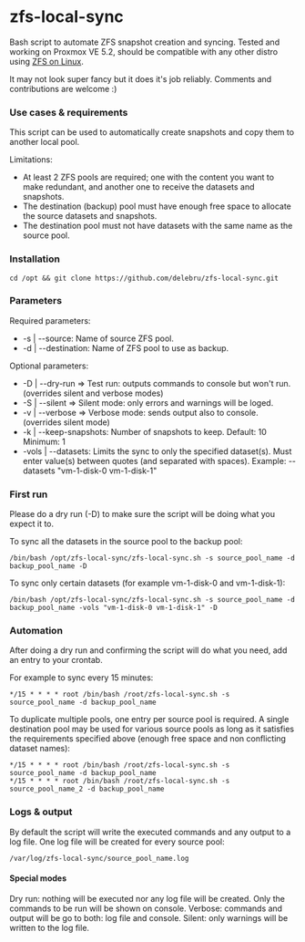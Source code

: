 # zfs-local-sync
Bash script to automate ZFS snapshot creation and syncing. Tested and working on Proxmox VE 5.2, should be compatible with any other distro using [ZFS on Linux](https://github.com/zfsonlinux/zfs).

It may not look super fancy but it does it's job reliably. Comments and contributions are welcome :)

### Use cases & requirements
This script can be used to automatically create snapshots and copy them to another local pool.

Limitations:
* At least 2 ZFS pools are required; one with the content you want to make redundant, and another one to receive the datasets and snapshots.
* The destination (backup) pool must have enough free space to allocate the source datasets and snapshots.
* The destination pool must not have datasets with the same name as the source pool.

### Installation
```
cd /opt && git clone https://github.com/delebru/zfs-local-sync.git
```

### Parameters
Required parameters:
* -s | --source: Name of source ZFS pool.
* -d | --destination: Name of ZFS pool to use as backup.

Optional parameters:
* -D | --dry-run => Test run: outputs commands to console but won't run. (overrides silent and verbose modes)
* -S | --silent => Silent mode: only errors and warnings will be loged.
* -v | --verbose => Verbose mode: sends output also to console. (overrides silent mode)
* -k | --keep-snapshots: Number of snapshots to keep. Default: 10 Minimum: 1
* -vols | --datasets: Limits the sync to only the specified dataset(s). Must enter value(s) between quotes (and separated with spaces). Example: --datasets "vm-1-disk-0 vm-1-disk-1"

### First run
Please do a dry run (-D) to make sure the script will be doing what you expect it to.

To sync all the datasets in the source pool to the backup pool:
```
/bin/bash /opt/zfs-local-sync/zfs-local-sync.sh -s source_pool_name -d backup_pool_name -D
```

To sync only certain datasets (for example vm-1-disk-0 and vm-1-disk-1):
```
/bin/bash /opt/zfs-local-sync/zfs-local-sync.sh -s source_pool_name -d backup_pool_name -vols "vm-1-disk-0 vm-1-disk-1" -D
```

### Automation
After doing a dry run and confirming the script will do what you need, add an entry to your crontab. 

For example to sync every 15 minutes:
```
*/15 * * * * root /bin/bash /root/zfs-local-sync.sh -s source_pool_name -d backup_pool_name
```

To duplicate multiple pools, one entry per source pool is required. A single destination pool may be used for various source pools as long as it satisfies the requirements specified above (enough free space and non conflicting dataset names):
```
*/15 * * * * root /bin/bash /root/zfs-local-sync.sh -s source_pool_name -d backup_pool_name
*/15 * * * * root /bin/bash /root/zfs-local-sync.sh -s source_pool_name_2 -d backup_pool_name
```

### Logs & output
By default the script will write the executed commands and any output to a log file. One log file will be created for every source pool:
```
/var/log/zfs-local-sync/source_pool_name.log
```
#### Special modes
Dry run: nothing will be executed nor any log file will be created. Only the commands to be run will be shown on console.
Verbose: commands and output will be go to both: log file and console.
Silent: only warnings will be written to the log file.
